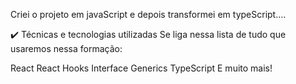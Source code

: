 Criei o projeto em javaScript e depois transformei em typeScript....

✔️ Técnicas e tecnologias utilizadas
Se liga nessa lista de tudo que usaremos nessa formação:

React
React Hooks
Interface
Generics
TypeScript
E muito mais!
